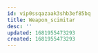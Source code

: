 ```yaml
---
id: vip0ssqazaak3shb3ef85bq
title: Weapon_scimitar
desc: ''
updated: 1681955473293
created: 1681955473293
---
```

